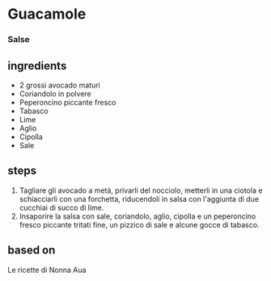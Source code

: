



# Guacamole
  
### Salse
## ingredients
  
* 2 grossi avocado maturi  
* Coriandolo in polvere  
* Peperoncino piccante fresco  
* Tabasco  
* Lime  
* Aglio  
* Cipolla  
* Sale
## steps
  
1. Tagliare gli avocado a metà, privarli del nocciolo, metterli in una ciotola e schiacciarli con una forchetta, riducendoli in salsa con l'aggiunta di due cucchiai di succo di lime.  
1. Insaporire la salsa con sale, coriandolo, aglio, cipolla e un peperoncino fresco piccante tritati fine, un pizzico di sale e alcune gocce di tabasco.
## based on
  
Le ricette di Nonna Aua